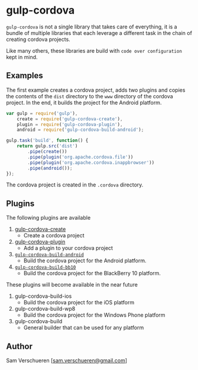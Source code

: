 # gulp-cordova

```gulp-cordova``` is not a single library that takes care of everything, it is a bundle of multiple libraries
that each leverage a different task in the chain of creating cordova projects.

Like many others, these libraries are build with ```code over configuration``` kept in mind.

## Examples

The first example creates a cordova project, adds two plugins and copies the contents of the ```dist``` directory
to the ```www``` directory of the cordova project. In the end, it builds the project for the Android platform.

```JavaScript
var gulp = require('gulp'),
    create = require('gulp-cordova-create'),
    plugin = require('gulp-cordova-plugin'),
    android = require('gulp-cordova-build-android');

gulp.task('build', function() {
    return gulp.src('dist')
        .pipe(create())
        .pipe(plugin('org.apache.cordova.file'))
        .pipe(plugin('org.apache.cordova.inappbrowser'))
        .pipe(android());
});
```

The cordova project is created in the ```.cordova``` directory.

## Plugins

The following plugins are available

1. [gulp-cordova-create](https://github.com/SamVerschueren/gulp-cordova-create)
    - Create a cordova project
2. [gulp-cordova-plugin](https://github.com/SamVerschueren/gulp-cordova-plugin)
    - Add a plugin to your cordova project
3. [`gulp-cordova-build-android`](https://github.com/SamVerschueren/gulp-cordova-build-android)
    - Build the cordova project for the Android platform.
3. [`gulp-cordova-build-bb10`](https://github.com/SamVerschueren/gulp-cordova-build-bb10)
    - Build the cordova project for the BlackBerry 10 platform.

These plugins will become available in the near future

1. gulp-cordova-build-ios
    - Build the cordova project for the iOS platform
2. gulp-cordova-build-wp8
    - Build the cordova project for the Windows Phone platform
3. gulp-cordova-build
    - General builder that can be used for any platform

## Author

Sam Verschueren [<sam.verschueren@gmail.com>]
